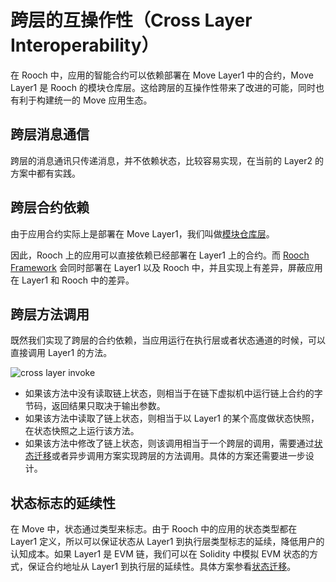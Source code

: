 # 跨层的互操作性（Cross Layer Interoperability）

在 Rooch 中，应用的智能合约可以依赖部署在 Move Layer1 中的合约，Move Layer1 是 Rooch 的模块仓库层。这给跨层的互操作性带来了改进的可能，同时也有利于构建统一的 Move 应用生态。

## 跨层消息通信

跨层的消息通讯只传递消息，并不依赖状态，比较容易实现，在当前的 Layer2 的方案中都有实践。

## 跨层合约依赖

由于应用合约实际上是部署在 Move Layer1，我们叫做[模块仓库层](../01-modular-blockchain-architecture/index.md)。

因此，Rooch 上的应用可以直接依赖已经部署在 Layer1 上的合约。而 [Rooch Framework](03-rooch-framework.md) 会同时部署在 Layer1 以及 Rooch 中，并且实现上有差异，屏蔽应用在 Layer1 和 Rooch 中的差异。

## 跨层方法调用

既然我们实现了跨层的合约依赖，当应用运行在执行层或者状态通道的时候，可以直接调用 Layer1 的方法。

![cross layer invoke](/diagram/rooch-cross-layer-invoke.svg)

* 如果该方法中没有读取链上状态，则相当于在链下虚拟机中运行链上合约的字节码，返回结果只取决于输出参数。
* 如果该方法中读取了链上状态，则相当于以 Layer1 的某个高度做状态快照，在状态快照之上运行该方法。
* 如果该方法中修改了链上状态，则该调用相当于一个跨层的调用，需要通过[状态迁移](../06-state-scaling.md)或者异步调用方案实现跨层的方法调用。具体的方案还需要进一步设计。

## 状态标志的延续性

在 Move 中，状态通过类型来标志。由于 Rooch 中的应用的状态类型都在 Layer1 定义，所以可以保证状态从 Layer1 到执行层类型标志的延续，降低用户的认知成本。如果 Layer1 是 EVM 链，我们可以在 Solidity 中模拟 EVM 状态的方式，保证合约地址从 Layer1 到执行层的延续性。具体方案参看[状态迁移](../06-state-scaling.md)。

